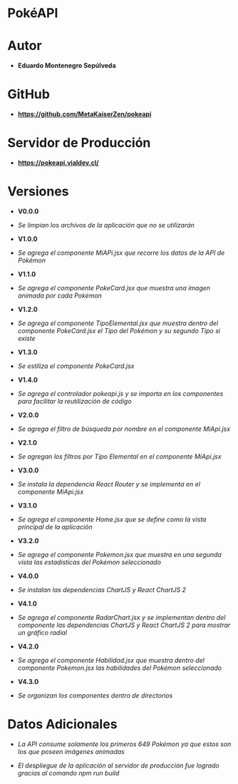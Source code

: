 # PokéAPI

# Autor

* **Eduardo Montenegro Sepúlveda**

# GitHub

* **https://github.com/MetaKaiserZen/pokeapi**

# Servidor de Producción

* **https://pokeapi.vialdev.cl/**

# Versiones

* **V0.0.0**

* *Se limpian los archivos de la aplicación que no se utilizarán*

* **V1.0.0**

* *Se agrega el componente MiAPi.jsx que recorre los datos de la API de Pokémon*

* **V1.1.0**

* *Se agrega el componente PokeCard.jsx que muestra una imagen animada por cada Pokémon*

* **V1.2.0**

* *Se agrega el componente TipoElemental.jsx que muestra dentro del componente PokeCard.jsx el Tipo del Pokémon y su segundo Tipo si existe*

* **V1.3.0**

* *Se estiliza el componente PokeCard.jsx*

* **V1.4.0**

* *Se agrega el controlador pokeapi.js y se importa en los componentes para facilitar la reutilización de código*

* **V2.0.0**

* *Se agrega el filtro de búsqueda por nombre en el componente MiApi.jsx*

* **V2.1.0**

* *Se agregan los filtros por Tipo Elemental en el componente MiApi.jsx*

* **V3.0.0**

* *Se instala la dependencia React Router y se implementa en el componente MiApi.jsx*

* **V3.1.0**

* *Se agrega el componente Home.jsx que se define como la vista principal de la aplicación*

* **V3.2.0**

* *Se agrega el componente Pokemon.jsx que muestra en una segunda vista las estadísticas del Pokémon seleccionado*

* **V4.0.0**

* *Se instalan las dependencias ChartJS y React ChartJS 2*

* **V4.1.0**

* *Se agrega el componente RadarChart.jsx y se implementan dentro del componente las dependencias ChartJS y React ChartJS 2 para mostrar un gráfico radial*

* **V4.2.0**

* *Se agrega el componente Habilidad.jsx que muestra dentro del componente Pokemon.jsx las habilidades del Pokémon seleccionado*

* **V4.3.0**

* *Se organizan los componentes dentro de directorios*

# Datos Adicionales

* *La API consume solamente los primeros 649 Pokémon ya que estos son los que poseen imágenes animadas*

* *El despliegue de la aplicación al servidor de producción fue logrado gracias al comando npm run build*
